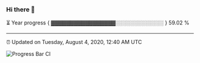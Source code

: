 ### Hi there 👋

⏳ Year progress { ▓▓▓▓▓▓▓▓▓▓▓▓▓▓▓▓▓░░░░░░░░░░░░░ } 59.02 %

---

⏰ Updated on Tuesday, August 4, 2020, 12:40 AM UTC

![Progress Bar CI](https://github.com/arthurbuhl/arthurbuhl/workflows/Progress%20Bar%20CI/badge.svg)
